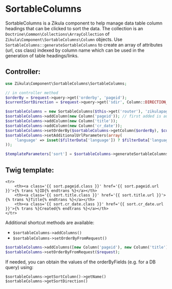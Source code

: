 # SortableColumns
SortableColumns is a Zikula component to help manage data table column headings that can be clicked to sort the data.
The collection is an `Doctrine\Common\Collections\ArrayCollection` of `Zikula\Component\SortableColumns\Column` objects.
Use `SortableColumns::generateSortableColumns` to create an array of attributes (url, css class) indexed by column name
which can be used in the generation of table headings/links.


## Controller:

```php
use Zikula\Component\SortableColumns\SortableColumns;

// in controller method
$orderBy = $request->query->get('orderby', 'pageid');
$currentSortDirection = $request->query->get('sdir', Column::DIRECTION_DESCENDING);

$sortableColumns = new SortableColumns($this->get('router'), 'zikulapagesmodule_admin_index', 'orderby', 'sdir');
$sortableColumns->addColumn(new Column('pageid')); // first added is automatically the default
$sortableColumns->addColumn(new Column('title'));
$sortableColumns->addColumn(new Column('cr_date'));
$sortableColumns->setOrderBy($sortableColumns->getColumn($orderBy), $currentSortDirection);
$sortableColumns->setAdditionalUrlParameters(array(
    'language' => isset($filterData['language']) ? $filterData['language'] : null,
));

$templateParameters['sort'] = $sortableColumns->generateSortableColumns();
```

## Twig template:

```twig
<tr>
    <th><a class='{{ sort.pageid.class }}' href='{{ sort.pageid.url }}'>{% trans %}ID{% endtrans %}</a></th>
    <th><a class='{{ sort.title.class }}' href='{{ sort.title.url }}'>{% trans %}Title{% endtrans %}</a></th>
    <th><a class='{{ sort.cr_date.class }}' href='{{ sort.cr_date.url }}'>{% trans %}Created{% endtrans %}</a></th>
</tr>
```

Additional shortcut methods are available:

- `$sortableColumns->addColumns()`
- `$sortableColumns->setOrderByFromRequest()`

```php
$sortableColumns->addColumns([new Column('pageid'), new Column('title'), new Column('cr_date')]);
$sortableColumns->setOrderByFromRequest($request);
```

If needed, you can obtain the values of the orderByFields (e.g. for a DB query) using:

```
$sortableColumns->getSortColumn()->getName()
$sortableColumns->getSortDirection()
```

